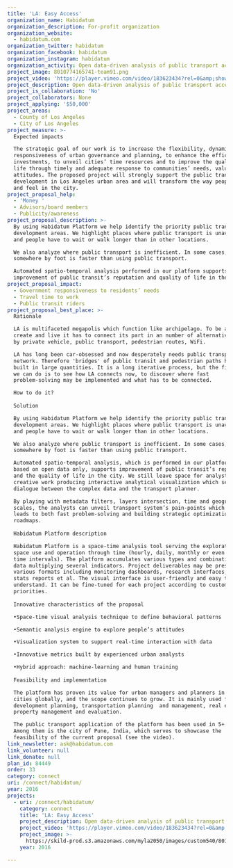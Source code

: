 ```yaml
---
title: 'LA: Easy Access'
organization_name: Habidatum
organization_description: For-profit organization
organization_website:
  - habidatum.com
organization_twitter: habidatum
organization_facebook: habidatum
organization_instagram: habidatum
organization_activity: Open data-driven analysis of public transport accessibility in space-time
project_image: 8010774165741-team91.png
project_video: 'https://player.vimeo.com/video/183623434?rel=0&amp;showinfo=0'
project_description: Open data-driven analysis of public transport accessibility in space-time
project_is_collaboration: 'No'
project_collaborators: None
project_applying: '$50,000'
project_areas:
  - County of Los Angeles
  - City of Los Angeles
project_measure: >-
  Expected impacts

  The strategic goal of our work is to increase the flexibility, dynamism and
  responsiveness of urban governance and planning, to enhance the efficiency of
  investments, to unveil cities’ time resources and to improve the quality of
  life through timely and adequate response to communities’ needs, values and
  attitudes. The proposed project will strongly support the public transport
  development in Los Angeles urban area and will transform the way people move
  and feel in the city.
project_proposal_help:
  - 'Money '
  - Advisors/board members
  - Publicity/awareness
project_proposal_description: >-
  By using Habidatum Platform we help identify the priority public transport
  development areas. We highlight places where public transport is unavailable,
  and people have to wait or walk longer than in other locations.

  We also analyze where public transport is inefficient. In some cases, getting
  somewhere by foot is faster than using public transport. 

  Automated spatio-temporal analysis performed in our platform supports
  improvement of public transit’s reputation and quality of life in the city.
project_proposal_impact:
  - Government responsiveness to residents’ needs
  - Travel time to work
  - Public transit riders
project_proposal_best_place: >-
  Rationale

  LA is multifaceted megapolis which function like archipelago. To be a place to
  create and live it has to connect its part in an number of alternative ways:
  by private vehicle, public transport, pedestrian routes, WiFi. 

  LA has long been car-obsessed and now desperately needs public transportation
  network. Therefore 'bridges' of public transit and pedestrian paths have to be
  built in large quantities. It is a long iterative process, but the first thing
  we can do is to see how LA connects now, to discover where fast
  problem-solving may be implemented and what has to be connected.

  How to do it?
   
  Solution

  By using Habidatum Platform we help identify the priority public transport
  development areas. We highlight places where public transport is unavailable,
  and people have to wait or walk longer than in other locations.

  We also analyze where public transport is inefficient. In some cases, getting
  somewhere by foot is faster than using public transport. 

  Automated spatio-temporal analysis, which is performed in our platform and
  based on open data only, supports improvement of public transit’s reputation
  and the quality of life in the city. We still leave space for analysts’
  creative work producing interactive analytical visualization which sets a
  dialogue between the complex data and the transport planner.

  By playing with metadata filters, layers intersection, time and geographical
  scales, the analysts can unveil transport system’s pain-points which further
  leads to both fast problem-solving and building strategic optimization
  roadmaps.
   
  Habidatum Platform description

  Habidatum Platform is a space-time analysis tool serving the exploration of
  space use and operation through time (hourly, daily, monthly or even annual
  time intervals). The platform accumulates various types and combinations of
  data multiplying several indicators. Project deliverables may be presented in
  various formats including monitoring dashboards, research interfaces, text &
  stats reports et al. The visual interface is user-friendly and easy to
  understand. It can be fine-tuned for each project according to customer’s
  priorities.
   
  Innovative characteristics of the proposal

  •Space-time visual analysis technique to define behavioral patterns

  •Semantic analysis engine to explore people’s attitudes

  •Visualization system to support real-time interaction with data

  •Innovative metrics built by experienced urban analysts

  •Hybrid approach: machine-learning and human training
   
  Feasibility and implementation

  The platform has proven its value for urban managers and planners in 15+
  cities globally, and the scope continues to grow. It is mainly used for area
  development planning, transportation planning  and management, real estate
  property management and evaluation.

  The public transport application of the platform has been used in 5+ cities.
  Among them is the city of Pune, India, which serves to showcase the
  feasibility of the current proposal (see the video).
link_newsletter: ask@habidatum.com
link_volunteer: null
link_donate: null
plan_id: 84449
order: 33
category: connect
uri: /connect/habidatum/
year: 2016
projects:
  - uri: /connect/habidatum/
    category: connect
    title: 'LA: Easy Access'
    project_description: Open data-driven analysis of public transport accessibility in space-time
    project_video: 'https://player.vimeo.com/video/183623434?rel=0&amp;showinfo=0'
    project_image: >-
      https://skild-prod.s3.amazonaws.com/myla2050/images/custom540/8010774165741-team91.png
    year: 2016

---
```

